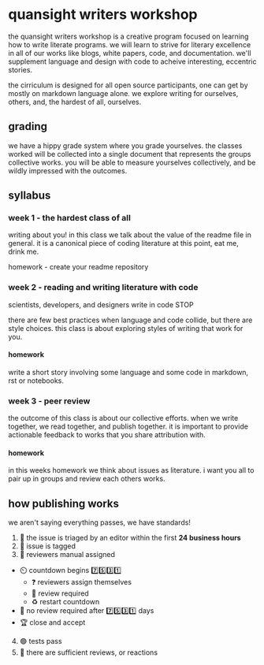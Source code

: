 # quansight writers workshop

the quansight writers workshop is a creative program focused on learning how to write literate programs. we will learn to strive for literary excellence in all of our works like blogs, white papers, code, and documentation. we'll supplement language and design with code to acheive interesting, eccentric stories.

the cirriculum is designed for all open source participants, one can get by mostly on markdown language alone. we explore writing for ourselves, others, and, the hardest of all, ourselves.

## grading

we have a hippy grade system where you grade yourselves. the classes worked will be collected into a single document that represents the groups collective works. you will be able to measure yourselves collectively, and be wildly impressed with the outcomes.

## syllabus

### week 1 -  the hardest class of all

writing about you! in this class we talk about the value of the readme file in general. it is a canonical piece of coding literature at this point, eat me, drink me.

homework - create your readme repository 

### week 2 - reading and writing literature with code

scientists, developers, and designers write in code STOP

there are few best practices when language and code collide, but there are style choices. this class is about exploring styles of writing that work for you.

#### homework

write a short story involving some language and some code in markdown, rst or notebooks.

### week 3 - peer review

the outcome of this class is about our collective efforts. when we write together, we read together, and publish together. it is important to provide actionable feedback to works that you share attribution with.

#### homework

in this weeks homework we think about issues as literature. i want you all to pair up in groups and review each others works.


## how publishing works

we aren't saying everything passes, we have standards!

1. 🥚 the issue is triaged by an editor within the first __24 business hours__
  1. 📛 issue is tagged
  2. 🧐 reviewers manual assigned
  * ⏲️ countdown begins  7️⃣5️⃣3️⃣1️⃣
    * ❓ reviewers assign themselves
    * 🤔 review required
    * ♻️ restart countdown
  * 🏁 no review required after 7️⃣5️⃣3️⃣1️⃣ days
  * 🏆  close and accept
  4. 🟢 tests pass
  5. 🌝 there are sufficient reviews, or reactions
